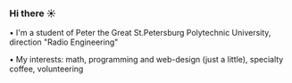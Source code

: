 ###                                  Hi there ☀️

• I'm a student of Peter the Great St.Petersburg Polytechnic University, direction "Radio Engineering"

• My interests: math, programming and web-design (just a little), specialty coffee, volunteering
